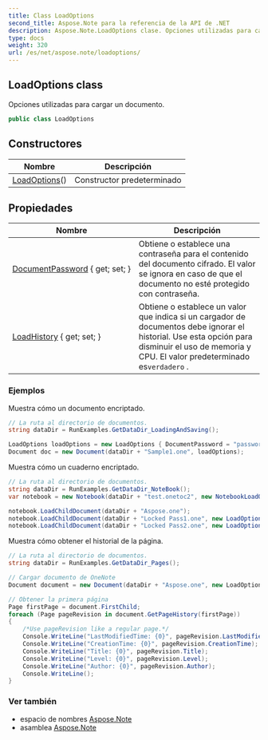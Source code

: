 ```yaml
---
title: Class LoadOptions
second_title: Aspose.Note para la referencia de la API de .NET
description: Aspose.Note.LoadOptions clase. Opciones utilizadas para cargar un documento.
type: docs
weight: 320
url: /es/net/aspose.note/loadoptions/
---
```

## LoadOptions class

Opciones utilizadas para cargar un documento.

```csharp
public class LoadOptions
```

## Constructores

| Nombre | Descripción |
| --- | --- |
| [LoadOptions](loadoptions/)() | Constructor predeterminado |

## Propiedades

| Nombre | Descripción |
| --- | --- |
| [DocumentPassword](../../aspose.note/loadoptions/documentpassword/) { get; set; } | Obtiene o establece una contraseña para el contenido del documento cifrado. El valor se ignora en caso de que el documento no esté protegido con contraseña. |
| [LoadHistory](../../aspose.note/loadoptions/loadhistory/) { get; set; } | Obtiene o establece un valor que indica si un cargador de documentos debe ignorar el historial. Use esta opción para disminuir el uso de memoria y CPU. El valor predeterminado es`verdadero` . |

### Ejemplos

Muestra cómo un documento encriptado.

```csharp
// La ruta al directorio de documentos.
string dataDir = RunExamples.GetDataDir_LoadingAndSaving();

LoadOptions loadOptions = new LoadOptions { DocumentPassword = "password" };
Document doc = new Document(dataDir + "Sample1.one", loadOptions);
```

Muestra cómo un cuaderno encriptado.

```csharp
// La ruta al directorio de documentos.
string dataDir = RunExamples.GetDataDir_NoteBook();
var notebook = new Notebook(dataDir + "test.onetoc2", new NotebookLoadOptions() { DeferredLoading = true });

notebook.LoadChildDocument(dataDir + "Aspose.one");  
notebook.LoadChildDocument(dataDir + "Locked Pass1.one", new LoadOptions() { DocumentPassword = "pass" });
notebook.LoadChildDocument(dataDir + "Locked Pass2.one", new LoadOptions() { DocumentPassword = "pass2" });
```

Muestra cómo obtener el historial de la página.

```csharp
// La ruta al directorio de documentos.
string dataDir = RunExamples.GetDataDir_Pages();

// Cargar documento de OneNote
Document document = new Document(dataDir + "Aspose.one", new LoadOptions { LoadHistory = true });

// Obtener la primera página
Page firstPage = document.FirstChild;
foreach (Page pageRevision in document.GetPageHistory(firstPage))
{
    /*Use pageRevision like a regular page.*/
    Console.WriteLine("LastModifiedTime: {0}", pageRevision.LastModifiedTime);
    Console.WriteLine("CreationTime: {0}", pageRevision.CreationTime);
    Console.WriteLine("Title: {0}", pageRevision.Title);
    Console.WriteLine("Level: {0}", pageRevision.Level);
    Console.WriteLine("Author: {0}", pageRevision.Author);
    Console.WriteLine();
}
```

### Ver también

* espacio de nombres [Aspose.Note](../../aspose.note/)
* asamblea [Aspose.Note](../../)


